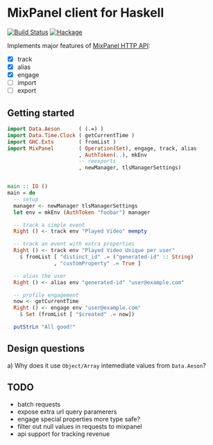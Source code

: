# MixPanel client for Haskell


[![Build Status](https://travis-ci.com/hercules-ci/mixpanel-client.svg?branch=master)](https://travis-ci.com/domenkozar/mixpanel-client)
[![Hackage](https://img.shields.io/hackage/v/mixpanel-client.svg)](https://hackage.haskell.org/package/mixpanel-client)


Implements major features of [MixPanel HTTP API](https://mixpanel.com/help/reference/http):

- [x] track
- [x] alias
- [x] engage
- [ ] import
- [ ] export

## Getting started

```haskell
import Data.Aeson      ( (.=) )
import Data.Time.Clock ( getCurrentTime )
import GHC.Exts        ( fromList )
import MixPanel        ( Operation(Set), engage, track, alias
                       , AuthToken(..), mkEnv
                       -- reexports
                       , newManager, tlsManagerSettings)


main :: IO ()
main = do
  -- setup
  manager <- newManager tlsManagerSettings
  let env = mkEnv (AuthToken "foobar") manager

  -- track a simple event
  Right () <- track env "Played Video" mempty

  -- track an event with extra properties
  Right () <- track env "Played Video Unique per user"
    $ fromList [ "distinct_id" .= ("generated-id" :: String)
               , "customProperty" .= True ]

  -- alias the user
  Right () <- alias env "generated-id" "user@example.com"

  -- profile engagement
  now <- getCurrentTime
  Right () <- engage env "user@example.com"
    $ Set (fromList [ "$created" .= now])

  putStrLn "All good!"
```

## Design questions

a) Why does it use `Object/Array` intemediate values from `Data.Aeson`?


## TODO

- batch requests
- expose extra url query paramerers
- engage special properties more type safe?
- filter out null values in requests to mixpanel
- api support for tracking revenue
